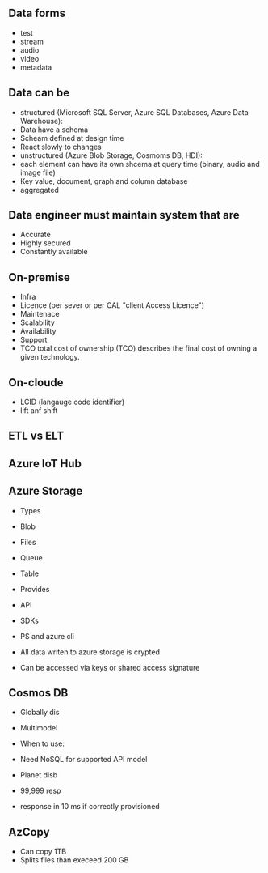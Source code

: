 ## Data forms
- test
- stream
- audio
- video
- metadata

## Data can be
- structured (Microsoft SQL Server, Azure SQL Databases, Azure Data Warehouse): 
 - Data have a schema
 - Scheam defined at design time 
 - React slowly to changes
- unstructured (Azure Blob Storage, Cosmoms DB, HDI): 
 - each element can have its own shcema at query time (binary, audio and image file)
 - Key value, document, graph and column database
- aggregated

## Data engineer must maintain system that are
- Accurate 
- Highly secured
- Constantly available

## On-premise
- Infra 
- Licence (per sever or per CAL "client Access Licence")
- Maintenace
- Scalability
- Availability
- Support 
- TCO total cost of ownership (TCO) describes the final cost of owning a given technology.

## On-cloude 
- LCID (langauge code identifier) 
- lift anf shift 

## ETL vs ELT 

## Azure IoT Hub

## Azure Storage

- Types 
 - Blob 
 - Files
 - Queue 
 - Table

- Provides 
 - API 
 - SDKs 
 - PS and azure cli 

- All data writen to azure storage is crypted
- Can be accessed via keys or shared access signature

## Cosmos DB
- Globally dis
- Multimodel 

- When to use:
 - Need NoSQL for supported API model 
 - Planet disb
 - 99,999 resp
 - response in 10 ms if correctly provisioned 

## AzCopy 
- Can copy 1TB
- Splits files than execeed 200 GB
	
